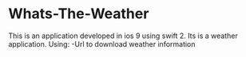# Whats-The-Weather
This is an application developed in ios 9 using swift 2.
Its is a weather application.
Using: 
-Url to download weather information

